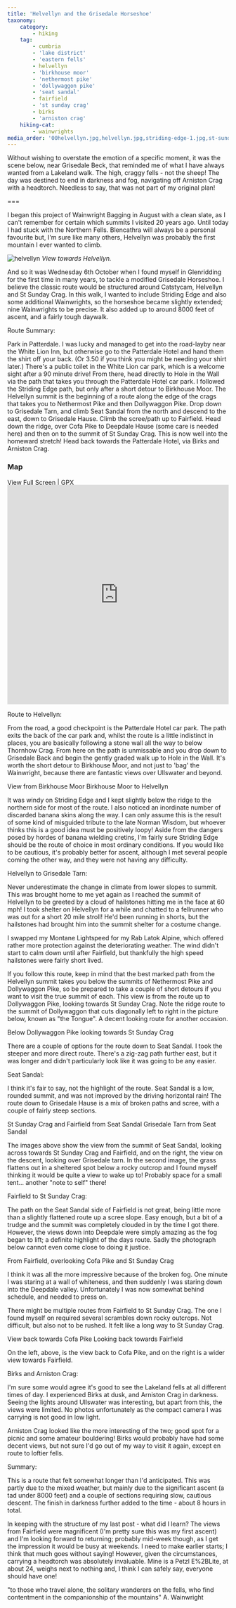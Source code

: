 ```yaml
---
title: 'Helvellyn and the Grisedale Horseshoe'
taxonomy:
    category:
        - hiking
    tag:
        - cumbria
        - 'lake district'
        - 'eastern fells'
        - helvellyn
        - 'birkhouse moor'
        - 'nethermost pike'
        - 'dollywaggon pike'
        - 'seat sandal'
        - fairfield
        - 'st sunday crag'
        - birks
        - 'arniston crag'
    hiking-cat:
        - wainwrights
media_order: '00helvellyn.jpg,helvellyn.jpg,striding-edge-1.jpg,st-sunday-crag.jpg,grisedale-tarn-from-seat-sandal.jpg'
---
```


Without wishing to overstate the emotion of a specific moment, it was the scene below, near Grisedale Beck, that reminded me of what I have always wanted from a Lakeland walk. The high, craggy fells - not the sheep! The day was destined to end in darkness and fog, navigating off Arniston Crag with a headtorch. Needless to say, that was not part of my original plan!

===

I began this project of Wainwright Bagging in August with a clean slate, as I can't remember for certain which summits I visited 20 years ago. Until today I had stuck with the Northern Fells. Blencathra will always be a personal favourite but, I'm sure like many others, Helvellyn was probably the first mountain I ever wanted to climb.

![helvellyn](helvellyn.jpg "helvellyn")
*View towards Helvellyn.*

And so it was Wednesday 6th October when I found myself in Glenridding for the first time in many years, to tackle a modified Grisedale Horseshoe. I believe the classic route would be structured around Catstycam, Helvellyn and St Sunday Crag. In this walk, I wanted to include Striding Edge and also some additional Wainwrights, so the horseshoe became slightly extended; nine Wainwrights to be precise. It also added up to around 8000 feet of ascent, and a fairly tough daywalk.

Route Summary:

Park in Patterdale. I was lucky and managed to get into the road-layby near the White Lion Inn, but otherwise go to the Patterdale Hotel and hand them the shirt off your back. (Or 3.50 if you think you might be needing your shirt later.) There's a public toilet in the White Lion car park, which is a welcome sight after a 90 minute drive! From there, head directly to Hole in the Wall via the path that takes you through the Patterdale Hotel car park. I followed the Striding Edge path, but only after a short detour to Birkhouse Moor. The Helvellyn summit is the beginning of a route along the edge of the crags that takes you to Nethermost Pike and then Dollywaggon Pike. Drop down to Grisedale Tarn, and climb Seat Sandal from the north and descend to the east, down to Grisedale Hause. Climb the scree/path up to Fairfield. Head down the ridge, over Cofa Pike to Deepdale Hause (some care is needed here) and then on to the summit of St Sunday Crag. This is now well into the homeward stretch! Head back towards the Patterdale Hotel, via Birks and Arniston Crag.

### Map

[View Full Screen](https://map.mootparadox.com/full/grisedale) | [GPX](https://map.mootparadox.com/gpx/grisedale)  
<p><iframe src="https://map.mootparadox.com/embed/grisedale" height="500" width="100%" style="border:none; margin-top:-1.2em;"></iframe></p>

Route to Helvellyn:

From the road, a good checkpoint is the Patterdale Hotel car park. The path exits the back of the car park and, whilst the route is a little indistinct in places, you are basically following a stone wall all the way to below Thornhow Crag. From here on the path is unmissable and you drop down to Grisedale Back and begin the gently graded walk up to Hole in the Wall. It's worth the short detour to Birkhouse Moor, and not just to 'bag' the Wainwright, because there are fantastic views over Ullswater and beyond.

View from Birkhouse Moor      Birkhouse Moor to Helvellyn

It was windy on Striding Edge and I kept slightly below the ridge to the northern side for most of the route. I also noticed an inordinate number of discarded banana skins along the way. I can only assume this is the result of some kind of misguided tribute to the late Norman Wisdom, but whoever thinks this is a good idea must be positively loopy! Aside from the dangers posed by hordes of banana wielding cretins, I'm fairly sure Striding Edge should be the route of choice in most ordinary conditions. If you would like to be cautious, it's probably better for ascent, although I met several people coming the other way, and they were not having any difficulty.

Helvellyn to Grisedale Tarn:

Never underestimate the change in climate from lower slopes to summit. This was brought home to me yet again as I reached the summit of Helvellyn to be greeted by a cloud of hailstones hitting me in the face at 60 mph! I took shelter on Helvellyn for a while and chatted to a fellrunner who was out for a short 20 mile stroll! He'd been running in shorts, but the hailstones had brought him into the summit shelter for a costume change.

I swapped my Montane Lightspeed for my Rab Latok Alpine, which offered rather more protection against the deteriorating weather. The wind didn't start to calm down until after Fairfield, but thankfully the high speed hailstones were fairly short lived.

If you follow this route, keep in mind that the best marked path from the Helvellyn summit takes you below the summits of Nethermost Pike and Dollywaggon Pike, so be prepared to take a couple of short detours if you want to visit the true summit of each. This view is from the route up to Dollywaggon Pike, looking towards St Sunday Crag. Note the ridge route to the summit of Dollywaggon that cuts diagonally left to right in the picture below, known as "the Tongue". A decent looking route for another occasion.

Below Dollywaggon Pike looking towards St Sunday Crag

There are a couple of options for the route down to Seat Sandal. I took the steeper and more direct route. There's a zig-zag path further east, but it was longer and didn't particularly look like it was going to be any easier.

Seat Sandal:

I think it's fair to say, not the highlight of the route. Seat Sandal is a low, rounded summit, and was not improved by the driving horizontal rain! The route down to Grisedale Hause is a mix of broken paths and scree, with a couple of fairly steep sections.

St Sunday Crag and Fairfield from Seat Sandal      Grisedale Tarn from Seat Sandal

The images above show the view from the summit of Seat Sandal, looking across towards St Sunday Crag and Fairfield, and on the right, the view on the descent, looking over Grisedale tarn. In the second image, the grass flattens out in a sheltered spot below a rocky outcrop and I found myself thinking it would be quite a view to wake up to! Probably space for a small tent... another "note to self" there!

Fairfield to St Sunday Crag:

The path on the Seat Sandal side of Fairfield is not great, being little more than a slightly flattened route up a scree slope. Easy enough, but a bit of a trudge and the summit was completely clouded in by the time I got there. However, the views down into Deepdale were simply amazing as the fog began to lift; a definite highlight of the days route. Sadly the photograph below cannot even come close to doing it justice.

From Fairfield, overlooking Cofa Pike and St Sunday Crag

I think it was all the more impressive because of the broken fog. One minute I was staring at a wall of whiteness, and then suddenly I was staring down into the Deepdale valley. Unfortunately I was now somewhat behind schedule, and needed to press on.

There might be multiple routes from Fairfield to St Sunday Crag. The one I found myself on required several scrambles down rocky outcrops. Not difficult, but also not to be rushed. It felt like a long way to St Sunday Crag.

View back towards Cofa Pike      Looking back towards Fairfield

On the left, above, is the view back to Cofa Pike, and on the right is a wider view towards Fairfield.

Birks and Arniston Crag:

I'm sure some would agree it's good to see the Lakeland fells at all different times of day. I experienced Birks at dusk, and Arniston Crag in darkness. Seeing the lights around Ullswater was interesting, but apart from this, the views were limited. No photos unfortunately as the compact camera I was carrying is not good in low light.

Arniston Crag looked like the more interesting of the two; good spot for a picnic and some amateur bouldering! Birks would probably have had some decent views, but not sure I'd go out of my way to visit it again, except en route to loftier fells.

Summary:

This is a route that felt somewhat longer than I'd anticipated. This was partly due to the mixed weather, but mainly due to the significant ascent (a tad under 8000 feet) and a couple of sections requiring slow, cautious descent. The finish in darkness further added to the time - about 8 hours in total.

In keeping with the structure of my last post - what did I learn? The views from Fairfield were magnificent (I'm pretty sure this was my first ascent) and I'm looking forward to returning; probably mid-week though, as I get the impression it would be busy at weekends. I need to make earlier starts; I think that much goes without saying! However, given the circumstances, carrying a headtorch was absolutely invaluable. Mine is a Petzl E%2BLite, at about 24, weighs next to nothing and, I think I can safely say, everyone should have one!

"to those who travel alone, the solitary wanderers on the fells, who find contentment in the companionship of the mountains" A. Wainwright